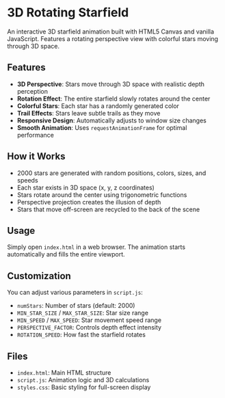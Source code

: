 # 3D Rotating Starfield

An interactive 3D starfield animation built with HTML5 Canvas and vanilla JavaScript. Features a rotating perspective view with colorful stars moving through 3D space.

## Features

- **3D Perspective**: Stars move through 3D space with realistic depth perception
- **Rotation Effect**: The entire starfield slowly rotates around the center
- **Colorful Stars**: Each star has a randomly generated color
- **Trail Effects**: Stars leave subtle trails as they move
- **Responsive Design**: Automatically adjusts to window size changes
- **Smooth Animation**: Uses `requestAnimationFrame` for optimal performance

## How it Works

- 2000 stars are generated with random positions, colors, sizes, and speeds
- Each star exists in 3D space (x, y, z coordinates)
- Stars rotate around the center using trigonometric functions
- Perspective projection creates the illusion of depth
- Stars that move off-screen are recycled to the back of the scene

## Usage

Simply open `index.html` in a web browser. The animation starts automatically and fills the entire viewport.

## Customization

You can adjust various parameters in `script.js`:

- `numStars`: Number of stars (default: 2000)
- `MIN_STAR_SIZE` / `MAX_STAR_SIZE`: Star size range
- `MIN_SPEED` / `MAX_SPEED`: Star movement speed range
- `PERSPECTIVE_FACTOR`: Controls depth effect intensity
- `ROTATION_SPEED`: How fast the starfield rotates

## Files

- `index.html`: Main HTML structure
- `script.js`: Animation logic and 3D calculations
- `styles.css`: Basic styling for full-screen display